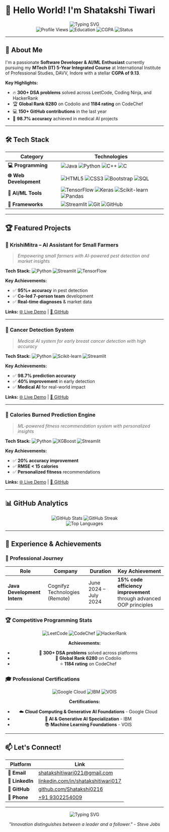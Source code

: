 # 👋 Hello World! I'm Shatakshi Tiwari

<div align="center">
  <img src="https://readme-typing-svg.herokuapp.com?font=Fira+Code&weight=500&size=28&pause=1000&color=8B5CF6&center=true&vCenter=true&width=435&lines=AI%2FML+Enthusiast;Software+Developer;Problem+Solver;Innovator" alt="Typing SVG" />
</div>

<div align="center">
  <img src="https://komarev.com/ghpvc/?username=Shatakshi0216&style=flat-square&color=8B5CF6" alt="Profile Views" />
  <img src="https://img.shields.io/badge/MTech%20IT-5%20Year%20Integrated-blue?style=flat-square&logo=graduation-cap" alt="Education" />
  <img src="https://img.shields.io/badge/CGPA-9.13-brightgreen?style=flat-square" alt="CGPA" />
  <img src="https://img.shields.io/badge/Status-Available%20for%20Opportunities-success?style=flat-square" alt="Status" />
</div>

---

## 🚀 About Me

I'm a passionate **Software Developer & AI/ML Enthusiast** currently pursuing my **MTech (IT) 5-Year Integrated Course** at International Institute of Professional Studies, DAVV, Indore with a stellar **CGPA of 9.13**. 

**Key Highlights:**
- 🔥 **300+ DSA problems** solved across LeetCode, Coding Ninja, and HackerRank
- 🏆 **Global Rank 6280** on Codolio and **1184 rating** on CodeChef
- 💻 **150+ GitHub contributions** in the last year
- 🌟 **98.7% accuracy** achieved in medical AI projects

---

## 🛠️ Tech Stack

| Category | Technologies |
|----------|-------------|
| **💻 Programming** | ![Java](https://img.shields.io/badge/Java-ED8B00?style=for-the-badge&logo=java&logoColor=white) ![Python](https://img.shields.io/badge/Python-3776AB?style=for-the-badge&logo=python&logoColor=white) ![C++](https://img.shields.io/badge/C%2B%2B-00599C?style=for-the-badge&logo=c%2B%2B&logoColor=white) ![C](https://img.shields.io/badge/C-00599C?style=for-the-badge&logo=c&logoColor=white) |
| **🌐 Web Development** | ![HTML5](https://img.shields.io/badge/HTML5-E34F26?style=for-the-badge&logo=html5&logoColor=white) ![CSS3](https://img.shields.io/badge/CSS3-1572B6?style=for-the-badge&logo=css3&logoColor=white) ![Bootstrap](https://img.shields.io/badge/Bootstrap-563D7C?style=for-the-badge&logo=bootstrap&logoColor=white) ![SQL](https://img.shields.io/badge/SQL-000000?style=for-the-badge&logo=mysql&logoColor=white) |
| **🤖 AI/ML Tools** | ![TensorFlow](https://img.shields.io/badge/TensorFlow-FF6F00?style=for-the-badge&logo=tensorflow&logoColor=white) ![Keras](https://img.shields.io/badge/Keras-D00000?style=for-the-badge&logo=keras&logoColor=white) ![Scikit-learn](https://img.shields.io/badge/scikit--learn-F7931E?style=for-the-badge&logo=scikit-learn&logoColor=white) ![Pandas](https://img.shields.io/badge/Pandas-150458?style=for-the-badge&logo=pandas&logoColor=white) |
| **🚀 Frameworks** | ![Streamlit](https://img.shields.io/badge/Streamlit-FF4B4B?style=for-the-badge&logo=streamlit&logoColor=white) ![Git](https://img.shields.io/badge/Git-F05032?style=for-the-badge&logo=git&logoColor=white) ![GitHub](https://img.shields.io/badge/GitHub-100000?style=for-the-badge&logo=github&logoColor=white) |

---

## 🏆 Featured Projects

### 🌾 **KrishiMitra – AI Assistant for Small Farmers**
> *Empowering small farmers with AI-powered pest detection and market insights*

<div align="left">
  
**Tech Stack:** ![Python](https://img.shields.io/badge/Python-3776AB?style=flat-square&logo=python&logoColor=white) ![Streamlit](https://img.shields.io/badge/Streamlit-FF4B4B?style=flat-square&logo=streamlit&logoColor=white) ![TensorFlow](https://img.shields.io/badge/TensorFlow-FF6F00?style=flat-square&logo=tensorflow&logoColor=white)

**Key Achievements:**
- ✅ **95%+ accuracy** in pest detection
- ✅ **Co-led 7-person team** development
- ✅ **Real-time diagnoses** & market data

**Links:** [🌐 Live Demo](https://krishimitra-ai.streamlit.app/) | [📁 GitHub](https://github.com/shivamr021/KrishiMitra-AI)

</div>

---

### 🏥 **Cancer Detection System**
> *Medical AI system for early breast cancer detection with high accuracy*

<div align="left">
  
**Tech Stack:** ![Python](https://img.shields.io/badge/Python-3776AB?style=flat-square&logo=python&logoColor=white) ![Scikit-learn](https://img.shields.io/badge/scikit--learn-F7931E?style=flat-square&logo=scikit-learn&logoColor=white) ![Streamlit](https://img.shields.io/badge/Streamlit-FF4B4B?style=flat-square&logo=streamlit&logoColor=white)

**Key Achievements:**
- ✅ **98.7% prediction accuracy**
- ✅ **40% improvement** in early detection
- ✅ **Medical AI** for real-world impact

**Links:** [🌐 Live Demo](https://breast-cancer-detectorr.streamlit.app/) | [📁 GitHub](https://github.com/Shatakshi0216/breast-cancer-detector)

</div>

---

### 💪 **Calories Burned Prediction Engine**
> *ML-powered fitness recommendation system with personalized insights*

<div align="left">
  
**Tech Stack:** ![Python](https://img.shields.io/badge/Python-3776AB?style=flat-square&logo=python&logoColor=white) ![XGBoost](https://img.shields.io/badge/XGBoost-337AB7?style=flat-square&logo=xgboost&logoColor=white) ![Streamlit](https://img.shields.io/badge/Streamlit-FF4B4B?style=flat-square&logo=streamlit&logoColor=white)

**Key Achievements:**
- ✅ **20% accuracy improvement**
- ✅ **RMSE < 15 calories**
- ✅ **Personalized fitness** recommendations

**Links:** [🌐 Live Demo](https://calories-burned-prediction.streamlit.app/) | [📁 GitHub](https://github.com/Shatakshi0216/calories-burned-prediction)

</div>

---

## 📊 GitHub Analytics

<div align="center">
  <img src="https://github-readme-stats.vercel.app/api?username=Shatakshi0216&show_icons=true&theme=radical&hide_border=true&bg_color=0D1117&title_color=8B5CF6&text_color=FFFFFF&icon_color=8B5CF6" alt="GitHub Stats" />
  
  <img src="https://github-readme-streak-stats.vercel.app/?user=Shatakshi0216&theme=radical&hide_border=true&background=0D1117&stroke=8B5CF6&ring=8B5CF6&fire=8B5CF6&currStreakNum=FFFFFF&currStreakLabel=8B5CF6&sideNums=FFFFFF&sideLabels=8B5CF6&dates=8B5CF6" alt="GitHub Streak" />
</div>

<div align="center">
  <img src="https://github-readme-stats.vercel.app/api/top-langs/?username=Shatakshi0216&layout=compact&theme=radical&hide_border=true&bg_color=0D1117&title_color=8B5CF6&text_color=FFFFFF" alt="Top Languages" />
</div>

---

## 💼 Experience & Achievements

### 🏢 **Professional Journey**

| Role | Company | Duration | Key Achievement |
|------|---------|----------|----------------|
| **Java Development Intern** | Cognifyz Technologies (Remote) | June 2024 – July 2024 | **15% code efficiency improvement** through advanced OOP principles |

### 🏆 **Competitive Programming Stats**

<div align="center">

![LeetCode](https://img.shields.io/badge/LeetCode-000000?style=for-the-badge&logo=leetcode&logoColor=white)
![CodeChef](https://img.shields.io/badge/CodeChef-5B4638?style=for-the-badge&logo=codechef&logoColor=white)
![HackerRank](https://img.shields.io/badge/HackerRank-00EA64?style=for-the-badge&logo=hackerrank&logoColor=white)

**Achievements:**
- 🎯 **300+ DSA problems** solved across platforms
- 🏅 **Global Rank 6280** on Codolio
- ⭐ **1184 rating** on CodeChef

</div>

### 🎓 **Professional Certifications**

<div align="center">

![Google Cloud](https://img.shields.io/badge/Google%20Cloud-4285F4?style=for-the-badge&logo=google-cloud&logoColor=white)
![IBM](https://img.shields.io/badge/IBM-052FAD?style=for-the-badge&logo=ibm&logoColor=white)
![VOIS](https://img.shields.io/badge/VOIS-00A3E0?style=for-the-badge&logo=vois&logoColor=white)

**Certifications:**
- ☁️ **Cloud Computing & Generative AI Foundations** - Google Cloud
- 🤖 **AI & Generative AI Specialization** - IBM  
- 📚 **Machine Learning Foundations** - VOIS

</div>

---

## 📫 Let's Connect!

<div align="center">

| Platform | Link |
|----------|------|
| 📧 **Email** | [shatakshitiwari021@gmail.com](mailto:shatakshitiwari021@gmail.com) |
| 💼 **LinkedIn** | [linkedin.com/in/shatakshitiwari017](https://www.linkedin.com/in/shatakshitiwari017) |
| 🐙 **GitHub** | [github.com/Shatakshi0216](https://github.com/Shatakshi0216) |
| 📱 **Phone** | [+91 9302254009](tel:+919302254009) |

</div>

---

<div align="center">
  <img src="https://readme-typing-svg.herokuapp.com?font=Fira+Code&weight=500&size=20&pause=1000&color=8B5CF6&center=true&vCenter=true&width=435&lines=Open+to+Collaborations;Always+Learning;Building+the+Future" alt="Typing SVG" />
  
  <br>
  
  *"Innovation distinguishes between a leader and a follower." - Steve Jobs*
</div>
